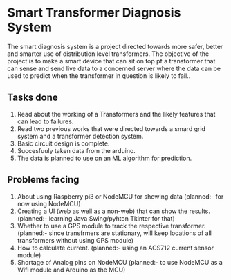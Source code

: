 # Smart Transformer Diagnosis System

The smart diagnosis system is a project directed towards more safer, better and smarter use of distribution level transformers.
The objective of the project is to make a smart device that can sit on top pf a transformer that can sense and send live data to a concerned server where the data can be used to predict when the transformer in question is likely to fail..


## Tasks done
1. Read about the working of a Transformers and the likely features that can lead to failures.
2. Read two previous works that were directed towards a smard grid system and a transformer detection system.
3. Basic circuit design is complete.
4. Succesfuuly taken data from the arduino.
5. The data is planned to use on an ML algorithm for prediction.

## Problems facing
1. About using Raspberry pi3 or NodeMCU for showing data (planned:- for now using NodeMCU)
2. Creating a UI (web as well as a non-web) that can show the results. (planned:- learning Java Swing/pyhton Tkinter for that)
3. Whether to use a GPS module to track the respective transformer. (planned:- since transfrmers are stationary, will keep locations of all transformers without using GPS module)
4. How to calculate current. (planned:- using an ACS712 current sensor module)
5. Shortage of Analog pins on NodeMCU (planned:- to use NodeMCU as a Wifi module and Arduino as the MCU)
